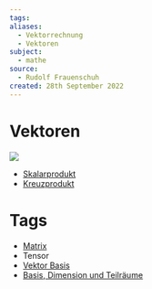 ```yaml
---
tags: 
aliases:
  - Vektorrechnung
  - Vektoren
subject:
  - mathe
source:
  - Rudolf Frauenschuh
created: 28th September 2022
---
```


# Vektoren

![](VectorMatrixTensor.png)

- [Skalarprodukt](Skalarprodukt.md)
- [Kreuzprodukt](Kreuzprodukt.md)

# Tags

- [Matrix](Matrix.md)
- Tensor
- [Vektor Basis](../Algebra/Basis,%20Dimension%20und%20Teilräume.md)
- [Basis, Dimension und Teilräume](../Algebra/Basis,%20Dimension%20und%20Teilräume.md)